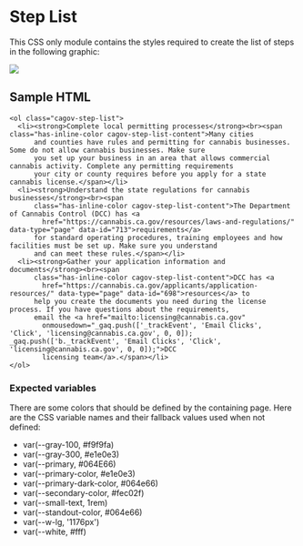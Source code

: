 # Step List

This CSS only module contains the styles required to create the list of steps in the following graphic:

<img src="https://raw.githubusercontent.com/cagov/design-system/main/components/step-list/img/step-list-screenshot.png" />


## Sample HTML

```
<ol class="cagov-step-list">
  <li><strong>Complete local permitting processes</strong><br><span class="has-inline-color cagov-step-list-content">Many cities
      and counties have rules and permitting for cannabis businesses. Some do not allow cannabis businesses. Make sure
      you set up your business in an area that allows commercial cannabis activity. Complete any permitting requirements
      your city or county requires before you apply for a state cannabis license.</span></li>
  <li><strong>Understand the state regulations for cannabis businesses</strong><br><span
      class="has-inline-color cagov-step-list-content">The Department of Cannabis Control (DCC) has <a
        href="https://cannabis.ca.gov/resources/laws-and-regulations/" data-type="page" data-id="713">requirements</a>
      for standard operating procedures, training employees and how facilities must be set up. Make sure you understand
      and can meet these rules.</span></li>
  <li><strong>Gather your application information and documents</strong><br><span
      class="has-inline-color cagov-step-list-content">DCC has <a
        href="https://cannabis.ca.gov/applicants/application-resources/" data-type="page" data-id="698">resources</a> to
      help you create the documents you need during the license process. If you have questions about the requirements,
      email the <a href="mailto:licensing@cannabis.ca.gov"
        onmousedown="_gaq.push(['_trackEvent', 'Email Clicks', 'Click', 'licensing@cannabis.ca.gov', 0, 0]); _gaq.push(['b._trackEvent', 'Email Clicks', 'Click', 'licensing@cannabis.ca.gov', 0, 0]);">DCC
        licensing team</a>.</span></li>
</ol>
```


### Expected variables

There are some colors that should be defined by the containing page. Here are the CSS variable names and their fallback values used when not defined:

- var(--gray-100, #f9f9fa)
- var(--gray-300, #e1e0e3)
- var(--primary, #064E66)
- var(--primary-color, #e1e0e3)
- var(--primary-dark-color, #064e66)
- var(--secondary-color, #fec02f)
- var(--small-text, 1rem)
- var(--standout-color, #064e66)
- var(--w-lg, '1176px')
- var(--white, #fff)